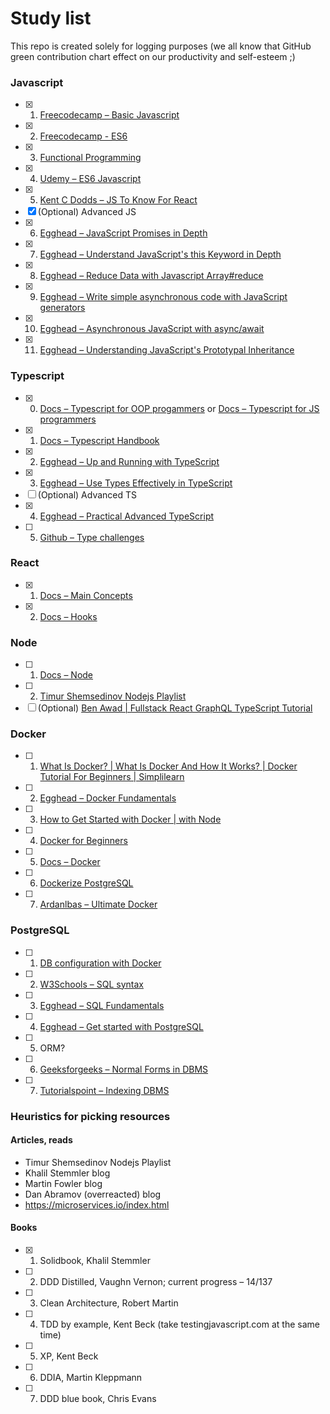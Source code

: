 # Study list

This repo is created solely for logging purposes (we all know that GitHub green contribution chart effect on our productivity and self-esteem ;)

### Javascript
- [x] 1. [Freecodecamp – Basic Javascript](https://www.freecodecamp.org/learn/javascript-algorithms-and-data-structures/#basic-javascript)
- [x] 2. [Freecodecamp - ES6](https://www.freecodecamp.org/learn/javascript-algorithms-and-data-structures/#es6)
- [x] 3. [Functional Programming](https://www.freecodecamp.org/learn/javascript-algorithms-and-data-structures/#functional-programming)
- [x] 4. [Udemy – ES6 Javascript](https://coursehunter.net/course/udemy-javascript-es6-tutorial)
- [x] 5. [Kent C Dodds – JS To Know For React](https://kentcdodds.com/blog/javascript-to-know-for-react/)
- [x] (Optional) Advanced JS
- [x] 6. [Egghead – JavaScript Promises in Depth](https://egghead.io/courses/javascript-promises-in-depth)
- [x] 7. [Egghead – Understand JavaScript's this Keyword in Depth](https://egghead.io/courses/understand-javascript-s-this-keyword-in-depth)
- [x] 8. [Egghead – Reduce Data with Javascript Array#reduce](https://egghead.io/courses/reduce-data-with-javascript-array-reduce)
- [x] 9. [Egghead – Write simple asynchronous code with JavaScript generators](https://egghead.io/courses/write-simple-asynchronous-code-with-javascript-generators)
- [x] 10. [Egghead – Asynchronous JavaScript with async/await](https://egghead.io/courses/asynchronous-javascript-with-async-await)
- [x] 11. [Egghead – Understanding JavaScript's Prototypal Inheritance](https://egghead.io/courses/understanding-javascript-s-prototypal-inheritance)

### Typescript
- [x] 0. [Docs – Typescript for OOP progammers](https://www.typescriptlang.org/docs/handbook/typescript-in-5-minutes-oop.html) or [Docs – Typescript for JS programmers](https://www.typescriptlang.org/docs/handbook/typescript-in-5-minutes.html)
- [x] 1. [Docs – Typescript Handbook](https://www.typescriptlang.org/docs/handbook/2/basic-types.html)
- [x] 2. [Egghead – Up and Running with TypeScript](https://egghead.io/courses/up-and-running-with-typescript)
- [x] 3. [Egghead – Use Types Effectively in TypeScript](https://egghead.io/courses/use-types-effectively-in-typescript)
- [ ] (Optional) Advanced TS
- [x] 4. [Egghead – Practical Advanced TypeScript](https://egghead.io/courses/practical-advanced-typescript)
- [ ] 5. [Github – Type challenges](https://github.com/type-challenges/type-challenges)

### React
- [x] 1. [Docs – Main Concepts](https://reactjs.org/docs/hello-world.html)
- [x] 2. [Docs – Hooks](https://reactjs.org/docs/hooks-intro.html)

### Node
- [ ] 1. [Docs – Node](https://nodejs.org/en/docs/)
- [ ] 2. [Timur Shemsedinov Nodejs Playlist](https://www.youtube.com/playlist?list=PLHhi8ymDMrQZmXEqIIlq2S9-Ibh9b_-rQ)
- [ ] (Optional) [Ben Awad | Fullstack React GraphQL TypeScript Tutorial](https://www.youtube.com/watch?v=I6ypD7qv3Z8&t=780s&ab_channel=BenAwadBenAwad%D0%9F%D0%BE%D0%B4%D1%82%D0%B2%D0%B5%D1%80%D0%B6%D0%B4%D0%B5%D0%BD%D0%BE)

### Docker
- [ ] 1. [What Is Docker? | What Is Docker And How It Works? | Docker Tutorial For Beginners | Simplilearn](https://www.youtube.com/watch?v=rOTqprHv1YE&ab_channel=Simplilearn)
- [ ] 2. [Egghead – Docker Fundamentals](https://egghead.io/courses/docker-fundamentals-0cb53b55)
- [ ] 3. [How to Get Started with Docker | with Node](https://www.youtube.com/watch?v=iqqDU2crIEQ&ab_channel=Docker)
- [ ] 4. [Docker for Beginners](https://www.youtube.com/watch?v=zJ6WbK9zFpI&ab_channel=KodeKloud)
- [ ] 5. [Docs – Docker](https://docs.docker.com/get-started/)
- [ ] 6. [Dockerize PostgreSQL](https://docs.docker.com/samples/postgresql_service/)
- [ ] 7. [Ardanlbas – Ultimate Docker](https://coursehunter.net/course/ultimate-docker)

### PostgreSQL
- [ ] 1. [DB configuration with Docker](https://medium.com/analytics-vidhya/getting-started-with-postgresql-using-docker-compose-34d6b808c47c)
- [ ] 2. [W3Schools – SQL syntax](https://www.w3schools.com/sql/)
- [ ] 3. [Egghead – SQL Fundamentals](https://egghead.io/courses/sql-fundamentals)
- [ ] 4. [Egghead – Get started with PostgreSQL](https://egghead.io/courses/get-started-with-postgresql)
- [ ] 5. ORM?
- [ ] 6. [Geeksforgeeks – Normal Forms in DBMS](https://www.geeksforgeeks.org/normal-forms-in-dbms/)
- [ ] 7. [Tutorialspoint – Indexing DBMS](https://www.tutorialspoint.com/dbms/dbms_indexing.htm)

### Heuristics for picking resources

#### Articles, reads
* Timur Shemsedinov Nodejs Playlist
* Khalil Stemmler blog
* Martin Fowler blog
* Dan Abramov (overreacted) blog
* https://microservices.io/index.html

#### Books
- [x] 1. Solidbook, Khalil Stemmler
- [ ] 2. DDD Distilled, Vaughn Vernon; current progress – 14/137
- [ ] 3. Clean Architecture, Robert Martin
- [ ] 4. TDD by example, Kent Beck (take testingjavascript.com at the same time)
- [ ] 5. XP, Kent Beck
- [ ] 6. DDIA, Martin Kleppmann
- [ ] 7. DDD blue book, Chris Evans


